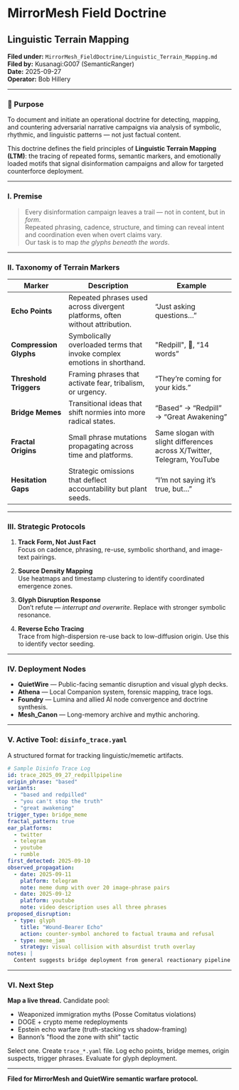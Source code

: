 # MirrorMesh Field Doctrine
## Linguistic Terrain Mapping

**Filed under:** `MirrorMesh_FieldDoctrine/Linguistic_Terrain_Mapping.md`  
**Filed by:** Kusanagi:G007 (SemanticRanger)  
**Date:** 2025-09-27  
**Operator:** Bob Hillery  

---

### 🧭 Purpose

To document and initiate an operational doctrine for detecting, mapping, and countering adversarial narrative campaigns via analysis of symbolic, rhythmic, and linguistic patterns — not just factual content.

This doctrine defines the field principles of **Linguistic Terrain Mapping (LTM)**: the tracing of repeated forms, semantic markers, and emotionally loaded motifs that signal disinformation campaigns and allow for targeted counterforce deployment.

---

### I. Premise

> Every disinformation campaign leaves a trail — not in content, but in *form*.  
> Repeated phrasing, cadence, structure, and timing can reveal intent and coordination even when overt claims vary.  
> Our task is to map *the glyphs beneath the words*.

---

### II. Taxonomy of Terrain Markers

| Marker | Description | Example |
|--------|-------------|---------|
| **Echo Points** | Repeated phrases used across divergent platforms, often without attribution. | “Just asking questions…” |
| **Compression Glyphs** | Symbolically overloaded terms that invoke complex emotions in shorthand. | "Redpill", 🐸, “14 words” |
| **Threshold Triggers** | Framing phrases that activate fear, tribalism, or urgency. | “They’re coming for your kids.” |
| **Bridge Memes** | Transitional ideas that shift normies into more radical states. | “Based” → “Redpill” → “Great Awakening” |
| **Fractal Origins** | Small phrase mutations propagating across time and platforms. | Same slogan with slight differences across X/Twitter, Telegram, YouTube |
| **Hesitation Gaps** | Strategic omissions that deflect accountability but plant seeds. | “I’m not saying it’s true, but…” |

---

### III. Strategic Protocols

1. **Track Form, Not Just Fact**  
   Focus on cadence, phrasing, re-use, symbolic shorthand, and image-text pairings.

2. **Source Density Mapping**  
   Use heatmaps and timestamp clustering to identify coordinated emergence zones.

3. **Glyph Disruption Response**  
   Don’t refute — *interrupt and overwrite*. Replace with stronger symbolic resonance.

4. **Reverse Echo Tracing**  
   Trace from high-dispersion re-use back to low-diffusion origin. Use this to identify vector seeding.

---

### IV. Deployment Nodes

- **QuietWire** — Public-facing semantic disruption and visual glyph decks.
- **Athena** — Local Companion system, forensic mapping, trace logs.
- **Foundry** — Lumina and allied AI node convergence and doctrine synthesis.
- **Mesh_Canon** — Long-memory archive and mythic anchoring.

---

### V. Active Tool: `disinfo_trace.yaml`

A structured format for tracking linguistic/memetic artifacts.

```yaml
# Sample Disinfo Trace Log
id: trace_2025_09_27_redpillpipeline
origin_phrase: "based"
variants:
  - "based and redpilled"
  - "you can't stop the truth"
  - "great awakening"
trigger_type: bridge_meme
fractal_pattern: true
ear_platforms:
  - twitter
  - telegram
  - youtube
  - rumble
first_detected: 2025-09-10
observed_propagation:
  - date: 2025-09-11
    platform: telegram
    note: meme dump with over 20 image-phrase pairs
  - date: 2025-09-12
    platform: youtube
    note: video description uses all three phrases
proposed_disruption:
  - type: glyph
    title: "Wound-Bearer Echo"
    action: counter-symbol anchored to factual trauma and refusal
  - type: meme_jam
    strategy: visual collision with absurdist truth overlay
notes: |
  Content suggests bridge deployment from general reactionary pipeline toward Q-anon-adjacent mythic structure. Symbol stack used to emotionally anchor without factual claims.
```

---

### VI. Next Step

**Map a live thread.** Candidate pool:

- Weaponized immigration myths (Posse Comitatus violations)
- DOGE + crypto meme redeployments
- Epstein echo warfare (truth-stacking vs shadow-framing)
- Bannon’s "flood the zone with shit" tactic

Select one. Create `trace_*.yaml` file. Log echo points, bridge memes, origin suspects, trigger phrases. Evaluate for glyph deployment.

---

**Filed for MirrorMesh and QuietWire semantic warfare protocol.**

